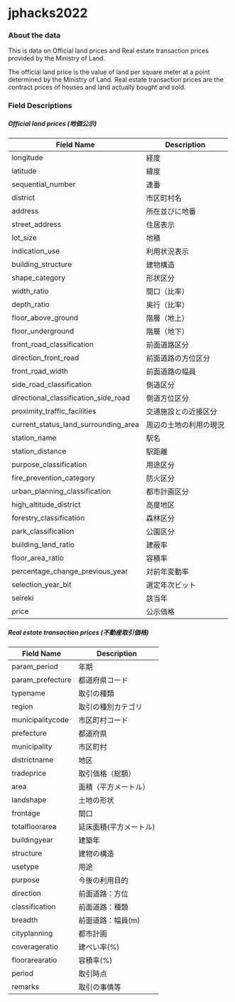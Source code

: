 # jphacks2022

### About the data
This is data on Official land prices and Real estate transaction prices provided by the Ministry of Land.

The official land price is the value of land per square meter at a point determined by the Ministry of Land.
Real estate transaction prices are the contract prices of houses and land actually bought and sold.


### Field Descriptions

##### Official land prices (地価公示)

| Field Name| Description |
| ---- | ---- |
| longitude | 経度 |
| latitude | 緯度 |
| sequential_number | 連番 |
| district | 市区町村名 |
| address | 所在並びに地番 |
| street_address | 住居表示 |
| lot_size | 地積 |
| indication_use | 利用状況表示 |
| building_structure | 建物構造 |
| shape_category | 形状区分 |
| width_ratio | 間口（比率） |
| depth_ratio | 奥行（比率） |
| floor_above_ground | 階層（地上） |
| floor_underground | 階層（地下） |
| front_road_classification | 前面道路区分 |
| direction_front_road | 前面道路の方位区分 |
| front_road_width | 前面道路の幅員 |
| side_road_classification | 側道区分 |
| directional_classification_side_road | 側道方位区分 |
| proximity_traffic_facilities | 交通施設との近接区分 |
| current_status_land_surrounding_area | 周辺の土地の利用の現況 |
| station_name | 駅名 |
| station_distance | 駅距離 |
| purpose_classification | 用途区分 |
| fire_prevention_category | 防火区分 |
| urban_planning_classification | 都市計画区分 |
| high_altitude_district | 高度地区 |
| forestry_classification | 森林区分 |
| park_classification | 公園区分 |
| building_land_ratio | 建蔽率 |
| floor_area_ratio | 容積率 |
| percentage_change_previous_year | 対前年変動率 |
| selection_year_bit | 選定年次ビット |
| seireki | 該当年 |
| price | 公示価格 |


##### Real estate transaction prices (不動産取引価格)

|Field Name| Description |
| ---- | ---- |
| param_period | 年期 |
| param_prefecture | 都道府県コード |
| typename | 取引の種類 |
| region | 取引の種別カテゴリ |
| municipalitycode | 市区町村コード |
| prefecture | 都道府県 |
| municipality | 市区町村 |
| districtname | 地区 |
| tradeprice | 取引価格（総額） |
| area | 面積（平方メートル） |
| landshape | 土地の形状 |
| frontage | 間口 |
| totalfloorarea | 延床面積(平方メートル) |
| buildingyear | 建築年 |
| structure | 建物の構造 |
| usetype | 用途 |
| purpose | 今後の利用目的 |
| direction | 前面道路：方位 |
| classification | 前面道路：種類 |
| breadth | 前面道路：幅員(m) |
| cityplanning | 都市計画 |
| coverageratio | 建ぺい率(%) |
| floorarearatio | 容積率(%) |
| period | 取引時点 |
| remarks | 取引の事情等 |
